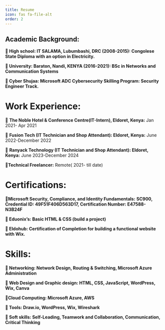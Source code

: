 ```yaml
---
title: Resume
icon: fas fa-file-alt
order: 2
---
```


## Academic Background: 

**	High school: IT SALAMA, Lubumbashi, DRC (2008-2015): Congolese State Diploma with an option in Electricity.**

**	University: Baraton, Nandi, KENYA (2016-2021): BSc in Networks and Communication Systems**

**	Cyber Shujaa: Microsoft ADC Cybersecurity Skilling Program: Security Engineer Track.**

# Work Experience: 

	**The Noble Hotel & Conference Centre(IT-Intern), Eldoret, Kenya:** Jan 2021- Apr 2021

	**Fusion Tech (IT Technician and Shop Attendant): Eldoret, Kenya:** June 2022-December 2022

	**Ranyack Technology (IT Technician and Shop Attendant): Eldoret, Kenya:** June 2023-December 2024

**Technical Freelancer:** Remote( 2021- till date)


# Certifications:

**Microsoft Security, Compliance, and Identity Fundamentals:** **SC900, Credential ID: 49F51F406D563D17, Certification Number: E47588-N3B24F**

**	Eduonix’s: Basic HTML & CSS (build a project)**

**	Eldohub: Certification of Completion for building a functional website with Wix.**

# Skills:

**	Networking: Network Design, Routing & Switching, Microsoft Azure Administration**

**	Web Design and Graphic design: HTML, CSS, JavaScript, WordPress, Wix, Canva**

**Cloud Computing: Microsoft Azure, AWS**

**	Tools: Draw.io, WordPress, Wix, Wireshark**

**	Soft skills: Self-Leading, Teamwork and Collaboration, Communication, Critical Thinking**


